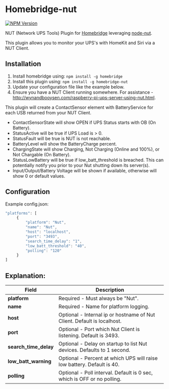 # Homebridge-nut
[![NPM Version](https://img.shields.io/npm/v/homebridge-nut.svg)](https://www.npmjs.com/package/homebridge-nut)

NUT (Network UPS Tools) Plugin for [Homebridge](https://github.com/nfarina/homebridge) leveraging [node-nut](https://github.com/skarcha/node-nut).

This plugin allows you to monitor your UPS's with HomeKit and Siri via a NUT Client.

## Installation
1. Install homebridge using: `npm install -g homebridge`
2. Install this plugin using: `npm install -g homebridge-nut`
3. Update your configuration file like the example below.
4. Ensure you have a NUT Client running somewhere. For assistance - http://wynandbooysen.com/raspberry-pi-ups-server-using-nut.html.

This plugin will create a ContactSensor element with BatteryService for each USB returned from your NUT Client.
* ContactSensorState will show OPEN if UPS Status starts with OB (On Battery).
* StatusActive will be true if UPS Load is > 0.
* StatusFault will be true is NUT is not reachable.
* BatteryLevel will show the BatteryCharge percent.
* ChargingState will show Charging, Not Charging (Online and 100%), or Not Chargable (On Battery).
* StatusLowBattery will be true if low_batt_threshold is breached. This can potentially notify you prior to your Nut shutting down its server(s).
* Input/Output/Battery Voltage will be shown if available, otherwise will show 0 or default values.

## Configuration
Example config.json:

```js
"platforms": [
     {
         "platform": "Nut",
         "name": "Nut",
         "host": "localhost",
         "port": "3493",
         "search_time_delay": "1",
         "low_batt_threshold": "40",
         "polling": "120"
     }
]
```

## Explanation:

Field           		| Description
------------------------|------------
**platform**   			| Required - Must always be "Nut".
**name**        		| Required - Name for platform logging. 
**host** 			 	| Optional - Internal ip or hostname of Nut Client. Default is localhost.
**port**				| Optional - Port which Nut Client is listening. Default is 3493.
**search_time_delay**	| Optional - Delay on startup to list Nut devices. Defaults to 1 second.
**low_batt_warning**	| Optional - Percent at which UPS will raise low battery. Default is 40.
**polling**				| Optional - Poll interval. Default is 0 sec, which is OFF or no polling.